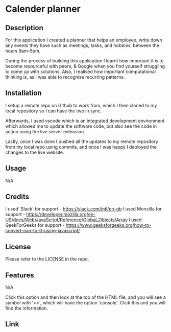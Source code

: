 # Calender planner

## Description

For this application I created a planner that helps an employee, write down any events they have such as meetings, tasks, and hobbies; between the hours 9am-5pm. 

During the process of building this application I learnt how important it is to become resourceful with peers, & Google when you find yourself struggling to come up with solutions. Also, I realised how important computational thinking is, as I was able to recognise recurring patterns. 

## Installation

I setup a remote repo on Github to work from, which I then cloned to my local repository so I can have the two in sync. 

Afterwards, I used vscode which is an integrated development environment which allowed me to update the software code, but also see the code in action using the live server extension. 

Lastly, once I was done I pushed all the updates to my remote repository from my local repo using commits, and once I was happy I deployed the changes to the live website.

## Usage

N/A

## Credits

I used 'Slack' for support - https://slack.com/intl/en-gb
I used Monzilla for support - https://developer.mozilla.org/en-US/docs/Web/JavaScript/Reference/Global_Objects/Array
I used GeekForGeeks for support - https://www.geeksforgeeks.org/how-to-convert-nan-to-0-using-javascript/

## License

Please refer to the LICENSE in the repo.

## Features

N/A

Click this option and then look at the top of the HTML file, and you will see a symbol with '>>', which will have the option 'console'. Click this and you will find the information. 

## Link

